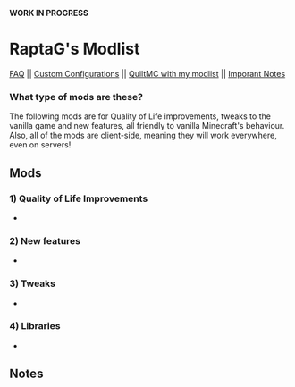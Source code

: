 **WORK IN PROGRESS**

# RaptaG's Modlist

[FAQ](https://github.com/RaptaG/Modlist/wiki/FAQ/) || [Custom Configurations](https://github.com/RaptaG/Modlist/wiki/Mods-and-custom-configurations) || [QuiltMC with my modlist](https://github.com/RaptaG/Modlist/wiki/The-QuiltMC-situation) || [Imporant Notes](https://github.com/RaptaG/Modlist#notes)

### What type of mods are these?

The following mods are for Quality of Life improvements, tweaks to the vanilla game and new features, all friendly to vanilla Minecraft's behaviour. Also, all of the mods are client-side, meaning they will work everywhere, even on servers!

## Mods


### 1) Quality of Life Improvements

- 

### 2) New features

-

### 3) Tweaks

-

### 4) Libraries

-


## Notes

